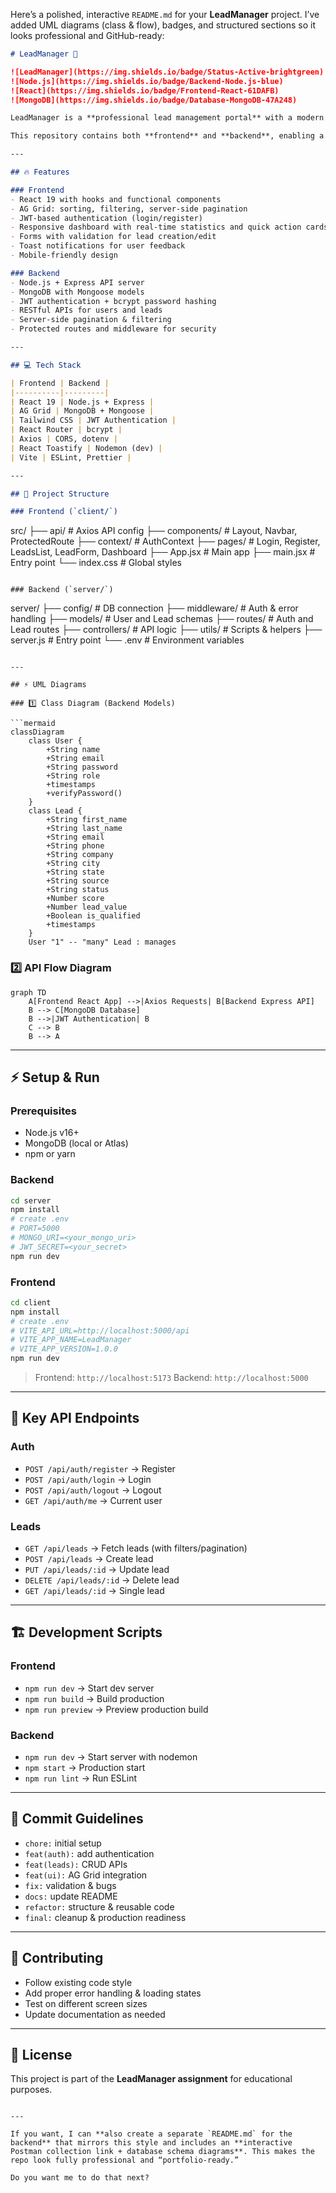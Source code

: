 Here’s a polished, interactive `README.md` for your **LeadManager** project. I’ve added UML diagrams (class & flow), badges, and structured sections so it looks professional and GitHub-ready:

```markdown
# LeadManager 🚀

![LeadManager](https://img.shields.io/badge/Status-Active-brightgreen)
![Node.js](https://img.shields.io/badge/Backend-Node.js-blue)
![React](https://img.shields.io/badge/Frontend-React-61DAFB)
![MongoDB](https://img.shields.io/badge/Database-MongoDB-47A248)

LeadManager is a **professional lead management portal** with a modern **React frontend** and a **Node.js/Express backend**. It provides secure authentication, full CRUD for leads, real-time dashboards, and advanced filtering with **AG Grid**.

This repository contains both **frontend** and **backend**, enabling a full-stack development experience.

---

## 🔥 Features

### Frontend
- React 19 with hooks and functional components  
- AG Grid: sorting, filtering, server-side pagination  
- JWT-based authentication (login/register)  
- Responsive dashboard with real-time statistics and quick action cards  
- Forms with validation for lead creation/edit  
- Toast notifications for user feedback  
- Mobile-friendly design  

### Backend
- Node.js + Express API server  
- MongoDB with Mongoose models  
- JWT authentication + bcrypt password hashing  
- RESTful APIs for users and leads  
- Server-side pagination & filtering  
- Protected routes and middleware for security  

---

## 💻 Tech Stack

| Frontend | Backend |
|----------|---------|
| React 19 | Node.js + Express |
| AG Grid | MongoDB + Mongoose |
| Tailwind CSS | JWT Authentication |
| React Router | bcrypt |
| Axios | CORS, dotenv |
| React Toastify | Nodemon (dev) |
| Vite | ESLint, Prettier |

---

## 📂 Project Structure

### Frontend (`client/`)
```

src/
├── api/            # Axios API config
├── components/     # Layout, Navbar, ProtectedRoute
├── context/        # AuthContext
├── pages/          # Login, Register, LeadsList, LeadForm, Dashboard
├── App.jsx         # Main app
├── main.jsx        # Entry point
└── index.css       # Global styles

```

### Backend (`server/`)
```

server/
├── config/         # DB connection
├── middleware/     # Auth & error handling
├── models/         # User and Lead schemas
├── routes/         # Auth and Lead routes
├── controllers/    # API logic
├── utils/          # Scripts & helpers
├── server.js       # Entry point
└── .env            # Environment variables

````

---

## ⚡ UML Diagrams

### 1️⃣ Class Diagram (Backend Models)

```mermaid
classDiagram
    class User {
        +String name
        +String email
        +String password
        +String role
        +timestamps
        +verifyPassword()
    }
    class Lead {
        +String first_name
        +String last_name
        +String email
        +String phone
        +String company
        +String city
        +String state
        +String source
        +String status
        +Number score
        +Number lead_value
        +Boolean is_qualified
        +timestamps
    }
    User "1" -- "many" Lead : manages
````

### 2️⃣ API Flow Diagram

```mermaid
graph TD
    A[Frontend React App] -->|Axios Requests| B[Backend Express API]
    B --> C[MongoDB Database]
    B -->|JWT Authentication| B
    C --> B
    B --> A
```

---

## ⚡ Setup & Run

### Prerequisites

* Node.js v16+
* MongoDB (local or Atlas)
* npm or yarn

### Backend

```bash
cd server
npm install
# create .env
# PORT=5000
# MONGO_URI=<your_mongo_uri>
# JWT_SECRET=<your_secret>
npm run dev
```

### Frontend

```bash
cd client
npm install
# create .env
# VITE_API_URL=http://localhost:5000/api
# VITE_APP_NAME=LeadManager
# VITE_APP_VERSION=1.0.0
npm run dev
```

> Frontend: `http://localhost:5173`
> Backend: `http://localhost:5000`

---

## 🔑 Key API Endpoints

### Auth

* `POST /api/auth/register` → Register
* `POST /api/auth/login` → Login
* `POST /api/auth/logout` → Logout
* `GET /api/auth/me` → Current user

### Leads

* `GET /api/leads` → Fetch leads (with filters/pagination)
* `POST /api/leads` → Create lead
* `PUT /api/leads/:id` → Update lead
* `DELETE /api/leads/:id` → Delete lead
* `GET /api/leads/:id` → Single lead

---

## 🏗 Development Scripts

### Frontend

* `npm run dev` → Start dev server
* `npm run build` → Build production
* `npm run preview` → Preview production build

### Backend

* `npm run dev` → Start server with nodemon
* `npm start` → Production start
* `npm run lint` → Run ESLint

---

## 📝 Commit Guidelines

* `chore:` initial setup
* `feat(auth):` add authentication
* `feat(leads):` CRUD APIs
* `feat(ui):` AG Grid integration
* `fix:` validation & bugs
* `docs:` update README
* `refactor:` structure & reusable code
* `final:` cleanup & production readiness

---

## 🎯 Contributing

* Follow existing code style
* Add proper error handling & loading states
* Test on different screen sizes
* Update documentation as needed

---

## 📜 License

This project is part of the **LeadManager assignment** for educational purposes.

```

---

If you want, I can **also create a separate `README.md` for the backend** that mirrors this style and includes an **interactive Postman collection link + database schema diagrams**. This makes the repo look fully professional and “portfolio-ready.”  

Do you want me to do that next?
```
